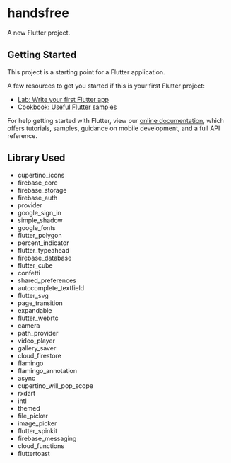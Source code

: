 # handsfree

A new Flutter project.

## Getting Started

This project is a starting point for a Flutter application.

A few resources to get you started if this is your first Flutter project:

- [Lab: Write your first Flutter app](https://flutter.dev/docs/get-started/codelab)
- [Cookbook: Useful Flutter samples](https://flutter.dev/docs/cookbook)

For help getting started with Flutter, view our
[online documentation](https://flutter.dev/docs), which offers tutorials,
samples, guidance on mobile development, and a full API reference.

## Library Used
- cupertino_icons
- firebase_core
- firebase_storage
- firebase_auth
- provider
- google_sign_in
- simple_shadow
- google_fonts
- flutter_polygon
- percent_indicator
- flutter_typeahead
- firebase_database
- flutter_cube
- confetti
- shared_preferences
- autocomplete_textfield
- flutter_svg
- page_transition
- expandable
- flutter_webrtc
- camera
- path_provider
- video_player
- gallery_saver
- cloud_firestore
- flamingo
- flamingo_annotation
- async
- cupertino_will_pop_scope
- rxdart
- intl
- themed
- file_picker
- image_picker
- flutter_spinkit
- firebase_messaging
- cloud_functions
- fluttertoast 
